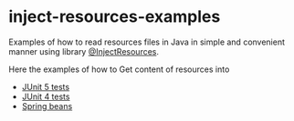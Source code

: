 # inject-resources-examples
Examples of how to read resources files in Java in simple and convenient manner using library 
[@InjectResources](https://github.com/hosuaby/inject-resources).

Here the examples of how to Get content of resources into

- [JUnit 5 tests](./with-junit5)
- [JUnit 4 tests](./with-junit4)
- [Spring beans](./with-spring)
